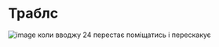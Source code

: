 # Траблс
![image](https://user-images.githubusercontent.com/113307928/218567728-79bc32a0-c5ca-4d32-b34a-bbb41aa4c150.png)
коли вводжу 24 перестає поміщатись і перескакує
